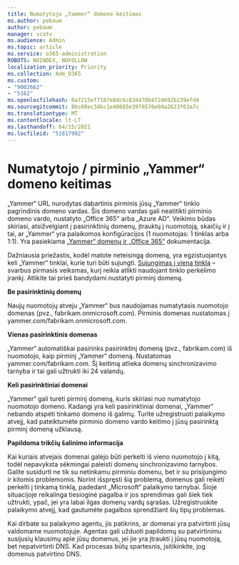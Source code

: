 ```yaml
---
title: Numatytojo „Yammer“ domeno keitimas
ms.author: pebaum
author: pebaum
manager: scotv
ms.audience: Admin
ms.topic: article
ms.service: o365-administration
ROBOTS: NOINDEX, NOFOLLOW
localization_priority: Priority
ms.collection: Adm_O365
ms.custom:
- "9002662"
- "5162"
ms.openlocfilehash: 6a7215ef7187e8dc6c834470b4724692b239efd4
ms.sourcegitcommit: 8bc60ec34bc1e40685e3976576e04a2623f63a7c
ms.translationtype: MT
ms.contentlocale: lt-LT
ms.lasthandoff: 04/15/2021
ms.locfileid: "51817992"
---
```

# <a name="changing-the-defaultprimary-yammer-domain"></a>Numatytojo / pirminio „Yammer“ domeno keitimas

„Yammer“ URL nurodytas dabartinis pirminis jūsų „Yammer“ tinklo pagrindinis domeno vardas. Šis domeno vardas gali neatitikti pirminio domeno vardo, nustatyto „Office 365“ arba „Azure AD“. Veikimo būdas skiriasi, atsižvelgiant į pasirinktinių domenų, įtrauktų į nuomotoją, skaičių ir į tai, ar „Yammer“ yra palaikomos konfigūracijos (1 nuomotojas: 1 tinklas arba 1:1). Yra pasiekiama [„Yammer“ domenų ir „Office 365“](https://docs.microsoft.com/yammer/configure-your-yammer-network/manage-yammer-domains) dokumentacija.

Dažniausia priežastis, kodėl matote neteisingą domeną, yra egzistuojantys keli „Yammer“ tinklai, kurie turi būti sujungti. [Sujungimas į vieną tinklą](https://docs.microsoft.com/yammer/configure-your-yammer-network/consolidate-multiple-yammer-networks) – svarbus pirmasis veiksmas, kurį reikia atlikti naudojant tinklo perkėlimo įrankį. Atlikite tai prieš bandydami nustatyti pirminį domeną.

**Be pasirinktinių domenų**

Naujų nuomotojų atveju „Yammer“ bus naudojamas numatytasis nuomotojo domenas (pvz., fabrikam.onmicrosoft.com). Pirminis domenas nustatomas į yammer.com/fabrikam.onmicrosoft.com.

**Vienas pasirinktinis domenas**

„Yammer“ automatiškai pasirinks pasirinktinį domeną (pvz., fabrikam.com) iš nuomotojo, kaip pirminį „Yammer“ domeną. Nustatomas yammer.com/fabrikam.com. Šį keitimą atlieka domenų sinchronizavimo tarnyba ir tai gali užtrukti iki 24 valandų.

**Keli pasirinktiniai domenai**

„Yammer“ gali turėti pirminį domeną, kuris skiriasi nuo numatytojo nuomotojo domeno. Kadangi yra keli pasirinktiniai domenai, „Yammer“ nebando atspėti tinkamo domeno iš galimų. Turite užregistruoti palaikymo atvejį, kad pateiktumėte pirminio domeno vardo keitimo į jūsų pasirinktą pirminį domeną užklausą.

**Papildoma trikčių šalinimo informacija**

Kai kuriais atvejais domenai galėjo būti perkelti iš vieno nuomotojo į kitą, todėl nepavyksta sėkmingai paleisti domenų sinchronizavimo tarnybos. Galite susidurti ne tik su netinkamu pirminiu domenu, bet ir su prisijungimo ir kitomis problemomis. Norint išspręsti šią problemą, domenus gali reikėti perkelti į tinkamą tinklą, padedant „Microsoft“ palaikymo tarnybai. Šioje situacijoje reikalinga tiesioginė pagalba ir jos sprendimas gali šiek tiek užtrukti, ypač, jei yra labai ilgas domenų vardų sąrašas. Užregistruokite palaikymo atvejį, kad gautumėte pagalbos sprendžiant šių tipų problemas.

Kai dirbate su palaikymo agentu, jis patikrins, ar domenai yra patvirtinti jūsų valdomame nuomotojuje. Agentas gali užduoti papildomų su patvirtinimu susijusių klausimų apie jūsų domenus, jei jie yra įtraukti į jūsų nuomotoją, bet nepatvirtinti DNS. Kad procesas būtų spartesnis, įsitikinkite, jog domenus patvirtino DNS.
